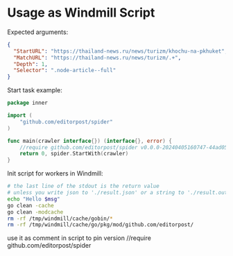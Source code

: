 
# Usage as Windmill Script

Expected arguments:
```json 
{
  "StartURL": "https://thailand-news.ru/news/turizm/khochu-na-pkhuket",
  "MatchURL": "https://thailand-news.ru/news/turizm/.+",
  "Depth": 1,
  "Selector": ".node-article--full"
}
```

Start task example:
```go 
package inner

import (
	"github.com/editorpost/spider"
)

func main(crawler interface{}) (interface{}, error) {
	//require github.com/editorpost/spider v0.0.0-20240405160747-44ad051bec9e
	return 0, spider.StartWith(crawler)
}

```

Init script for workers in Windmill:
```bash
# the last line of the stdout is the return value
# unless you write json to './result.json' or a string to './result.out'
echo "Hello $msg"
go clean -cache
go clean -modcache
rm -rf /tmp/windmill/cache/gobin/*
rm -rf /tmp/windmill/cache/go/pkg/mod/github.com/editorpost/
```
use it as comment in script to pin version
//require github.com/editorpost/spider 